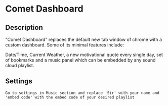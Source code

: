 # Comet Dashboard

## Description

"Comet Dashboard" replaces the default new tab window of chrome with a custom dashboard.
Some of its minimal features include:

Date/Time, Current Weather, a new motivational quote every single day, set of bookmarks and a music panel which can be embedded by any sound cloud playlist.

## Settings

```
Go to settings in Music section and replace 'Sir' with your name and 'embed code' with the embed code of your desired playlist
```
